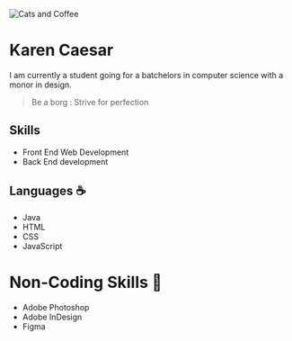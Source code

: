 ![Cats and Coffee](https://media.giphy.com/media/KfYq6gFR5hOQ9nbCgO/giphy.gif)

# Karen Caesar

I am currently a student going for a batchelors in computer science with a monor in design. 

> Be a borg : Strive for perfection

## Skills
* Front End Web Development
* Back End development

## Languages :coffee:
* Java
* HTML
* CSS 
* JavaScript

# Non-Coding Skills 🎨
* Adobe Photoshop
* Adobe InDesign
* Figma
